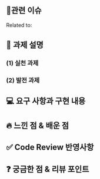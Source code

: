 ## 🌱관련 이슈
Related to:

## 📌 과제 설명

### (1) 실천 과제

### (2) 발전 과제

## 💻 요구 사항과 구현 내용

## 🔥 느낀 점 & 배운 점

## ✅ Code Review 반영사항

## ❓ 궁금한 점 & 리뷰 포인트